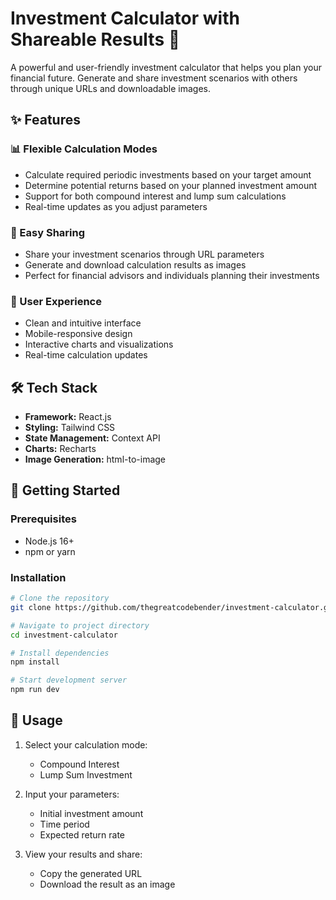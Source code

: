 # Investment Calculator with Shareable Results 🚀

A powerful and user-friendly investment calculator that helps you plan your financial future. Generate and share investment scenarios with others through unique URLs and downloadable images.

<!-- ![Investment Calculator Demo](https://via.placeholder.com/800x400) -->

## ✨ Features

### 📊 Flexible Calculation Modes

- Calculate required periodic investments based on your target amount
- Determine potential returns based on your planned investment amount
- Support for both compound interest and lump sum calculations
- Real-time updates as you adjust parameters

### 🔗 Easy Sharing

- Share your investment scenarios through URL parameters
- Generate and download calculation results as images
- Perfect for financial advisors and individuals planning their investments

### 💫 User Experience

- Clean and intuitive interface
- Mobile-responsive design
- Interactive charts and visualizations
- Real-time calculation updates

## 🛠️ Tech Stack

- **Framework:** React.js
- **Styling:** Tailwind CSS
- **State Management:** Context API
- **Charts:** Recharts
- **Image Generation:** html-to-image
<!-- - **Deployment:** [To be added] -->

## 🚀 Getting Started

### Prerequisites

- Node.js 16+
- npm or yarn

### Installation

```bash
# Clone the repository
git clone https://github.com/thegreatcodebender/investment-calculator.git

# Navigate to project directory
cd investment-calculator

# Install dependencies
npm install

# Start development server
npm run dev
```

## 🔧 Usage

1. Select your calculation mode:

   - Compound Interest
   - Lump Sum Investment

2. Input your parameters:

   - Initial investment amount
   - Time period
   - Expected return rate

3. View your results and share:
   - Copy the generated URL
   - Download the result as an image

<!-- ## 📸 Screenshots -->

<!-- ### Dashboard -->
<!-- ![Dashboard](https://via.placeholder.com/400x300) -->

<!-- ### Results Page -->
<!-- ![Results](https://via.placeholder.com/400x300) -->
